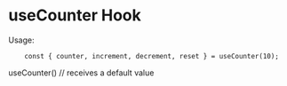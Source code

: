 # useCounter Hook

Usage:
```
    const { counter, increment, decrement, reset } = useCounter(10);
```

useCounter() // receives a default value